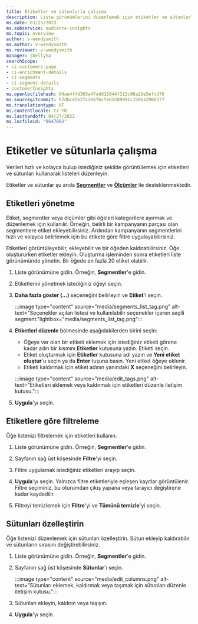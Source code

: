 ```yaml
---
title: Etiketler ve sütunlarla çalışma
description: Liste görünümlerini düzenlemek için etiketler ve sütunlarla çalışma
ms.date: 03/25/2022
ms.subservice: audience-insights
ms.topic: overview
author: v-wendysmith
ms.author: v-wendysmith
ms.reviewer: v-wendysmith
manager: shellyha
searchScope:
- ci-customers-page
- ci-enrichment-details
- ci-segments
- ci-segment-details
- customerInsights
ms.openlocfilehash: 04ae4ffd303a47add15044f313c96a23e5efcd76
ms.sourcegitcommit: b7dbcd5627c2ebfbcfe65589991c159ba290d377
ms.translationtype: HT
ms.contentlocale: tr-TR
ms.lasthandoff: 04/27/2022
ms.locfileid: "8647892"
---
```

# <a name="work-with-tags-and-columns"></a>Etiketler ve sütunlarla çalışma

Verileri hızlı ve kolayca bulup istediğiniz şekilde görüntülemek için etiketleri ve sütunları kullanarak listeleri düzenleyin.

Etiketler ve sütunlar şu anda **[Segmentler](segments.md)** ve **[Ölçümler](measures.md)** ile desteklenmektedir.

## <a name="manage-tags"></a>Etiketleri yönetme

Etiket, segmentler veya ölçümler gibi öğeleri kategorilere ayırmak ve düzenlemek için kullanılır. Örneğin, belirli bir kampanyanın parçası olan segmentlere etiket ekleyebilirsiniz. Ardından kampanyanın segmentlerini hızlı ve kolayca belirlemek için bu etikete göre filtre uygulayabilirsiniz.

Etiketleri görüntüleyebilir, ekleyebilir ve bir öğeden kaldırabilirsiniz. Öğe oluştururken etiketler ekleyin. Oluşturma işleminden sonra etiketleri liste görünümünde yönetin. Bir öğede en fazla 20 etiket olabilir.

1. Liste görünümüne gidin. Örneğin, **Segmentler**'e gidin.

1. Etiketlerini yönetmek istediğiniz öğeyi seçin.

1. **Daha fazla göster (...)** seçeneğini belirleyin ve **Etiket**'i seçin.

   :::image type="content" source="media/segments_list_tag.png" alt-text="Seçenekler açılan listesi ve kullanılabilir seçenekler içeren seçili segment."lightbox="media/segments_list_tag.png":::

1. **Etiketleri düzenle** bölmesinde aşağıdakilerden birini seçin:

   - Öğeye var olan bir etiketi eklemek için istediğiniz etiketi görene kadar adın bir kısmını **Etiketler** kutusuna yazın. Etiketi seçin.
   - Etiket oluşturmak için **Etiketler** kutusuna adı yazın ve **Yeni etiket oluştur**'u seçin ya da **Enter** tuşuna basın. Yeni etiket öğeye eklenir.
   - Etiketi kaldırmak için etiket adının yanındaki **X** seçeneğini belirleyin.

   :::image type="content" source="media/edit_tags.png" alt-text="Etiketleri eklemek veya kaldırmak için etiketleri düzenle iletişim kutusu.":::

1. **Uygula**'yı seçin.

## <a name="filter-on-tags"></a>Etiketlere göre filtreleme

Öğe listenizi filtrelemek için etiketleri kullanın.

1. Liste görünümüne gidin. Örneğin, **Segmentler**'e gidin.

1. Sayfanın sağ üst köşesinde **Filtre**'yi seçin.

1. Filtre uygulamak istediğiniz etiketleri arayıp seçin.

1. **Uygula**'yı seçin. Yalnızca filtre etiketleriyle eşleşen kayıtlar görüntülenir. Filtre seçiminiz, bu oturumdan çıkış yapana veya tarayıcı değiştirene kadar kaydedilir.

1. Filtreyi temizlemek için **Filtre**'yi ve **Tümünü temizle**'yi seçin.

## <a name="customize-columns"></a>Sütunları özelleştirin

Öğe listenizi düzenlemek için sütunları özelleştirin. Sütun ekleyip kaldırabilir ve sütunların sırasını değiştirebilirsiniz.

1. Liste görünümüne gidin. Örneğin, **Segmentler**'e gidin.

1. Sayfanın sağ üst köşesinde **Sütunlar**'ı seçin.

   :::image type="content" source="media/edit_columns.png" alt-text="Sütunları eklemek, kaldırmak veya taşımak için sütunları düzenle iletişim kutusu.":::

1. Sütunları ekleyin, kaldırın veya taşıyın.

1. **Uygula**'yı seçin.
